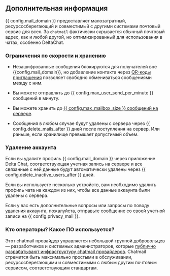 ## Дополнительная информация

{{ config.mail_domain }} предоставляет малозатратный, ресурсосберегающий и совместимый с другими системами почтовый сервис для всех. За `chatmail` фактически скрывается 
обычный почтовый адрес, как и любой другой, но оптимизированный 
для использования в чатах, особенно DeltaChat.

### Ограничения по скорости и хранению

* Незашифрованные сообщения блокируются для получателей вне
  {{config.mail_domain}}, но добавление контакта через [QR-коды приглашения](https://delta.chat/en/help#howtoe2ee)
  позволяет свободно обмениваться сообщениями между с ним.

* Вы можете отправлять до {{ config.max_user_send_per_minute }} сообщений в минуту.

- Вы можете хранить до [{{ config.max_mailbox_size }} сообщений на сервере](https://delta.chat/en/help#what-happens-if-i-turn-on-delete-old-messages-from-server).

* Сообщения в любом случае будут удалены с сервера через {{ config.delete_mails_after }} дней после поступления на сервер.
  Или раньше, если хранилище превышает допустимый объем.

### <a name="account-deletion"></a> Удаление аккаунта

Если вы удалите профиль {{ config.mail_domain }} через приложение Delta Chat,
соответствующая учетная запись на сервере и все связанные с ней данные
будут автоматически удалены через {{ config.delete_inactive_users_after }} дней.

Если вы используете несколько устройств,
вам необходимо удалить профиль чата на каждом из них,
чтобы все данные аккаунта были удалены с сервера.

Если у вас есть дополнительные вопросы или запросы по поводу удаления аккаунта,
пожалуйста, отправьте сообщение со своей учетной записи на {{ config.privacy_mail }}.

### Кто операторы? Какое ПО используется?

Этот chatmail провайдер управляется небольшой группой добровольцев — разработчиков и системных администраторов,
которые [публично разрабатывают инфраструктуру chatmail провайдеров](https://github.com/deltachat/chatmail).
Chatmail стремится быть максимально простыми в обслуживании, ресурсосберегающими и
совместимыми с любым другим почтовым сервисом, соответствующим стандартам.
